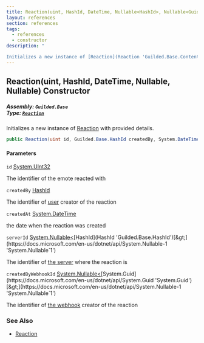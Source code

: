 ```yaml
---
title: Reaction(uint, HashId, DateTime, Nullable<HashId>, Nullable<Guid>)
layout: references
section: references
tags:
  - references
  - constructor
description: "

Initializes a new instance of [Reaction](Reaction 'Guilded.Base.Content.Reaction') with provided details."
---
```


## Reaction(uint, HashId, DateTime, Nullable<HashId>, Nullable<Guid>) Constructor
##### **Assembly:** `Guilded.Base`<br/>**Type:** [`Reaction`](Reaction 'Guilded.Base.Content.Reaction')

Initializes a new instance of [Reaction](Reaction 'Guilded.Base.Content.Reaction') with provided details.

```csharp
public Reaction(uint id, Guilded.Base.HashId createdBy, System.DateTime createdAt, System.Nullable<Guilded.Base.HashId> serverId=null, System.Nullable<Guid> createdByWebhookId=null);
```
#### Parameters

<a name='Guilded.Base.Content.Reaction.Reaction(uint,Guilded.Base.HashId,System.DateTime,System.Nullable_Guilded.Base.HashId_,System.Nullable_Guid_).id'></a>

`id` [System.UInt32](https://docs.microsoft.com/en-us/dotnet/api/System.UInt32 'System.UInt32')

The identifier of the emote reacted with

<a name='Guilded.Base.Content.Reaction.Reaction(uint,Guilded.Base.HashId,System.DateTime,System.Nullable_Guilded.Base.HashId_,System.Nullable_Guid_).createdBy'></a>

`createdBy` [HashId](HashId 'Guilded.Base.HashId')

The identifier of [user](User 'Guilded.Base.Users.User') creator of the reaction

<a name='Guilded.Base.Content.Reaction.Reaction(uint,Guilded.Base.HashId,System.DateTime,System.Nullable_Guilded.Base.HashId_,System.Nullable_Guid_).createdAt'></a>

`createdAt` [System.DateTime](https://docs.microsoft.com/en-us/dotnet/api/System.DateTime 'System.DateTime')

the date when the reaction was created

<a name='Guilded.Base.Content.Reaction.Reaction(uint,Guilded.Base.HashId,System.DateTime,System.Nullable_Guilded.Base.HashId_,System.Nullable_Guid_).serverId'></a>

`serverId` [System.Nullable&lt;](https://docs.microsoft.com/en-us/dotnet/api/System.Nullable-1 'System.Nullable`1')[HashId](HashId 'Guilded.Base.HashId')[&gt;](https://docs.microsoft.com/en-us/dotnet/api/System.Nullable-1 'System.Nullable`1')

The identifier of [the server](Server 'Guilded.Base.Servers.Server') where the reaction is

<a name='Guilded.Base.Content.Reaction.Reaction(uint,Guilded.Base.HashId,System.DateTime,System.Nullable_Guilded.Base.HashId_,System.Nullable_Guid_).createdByWebhookId'></a>

`createdByWebhookId` [System.Nullable&lt;](https://docs.microsoft.com/en-us/dotnet/api/System.Nullable-1 'System.Nullable`1')[System.Guid](https://docs.microsoft.com/en-us/dotnet/api/System.Guid 'System.Guid')[&gt;](https://docs.microsoft.com/en-us/dotnet/api/System.Nullable-1 'System.Nullable`1')

The identifier of [the webhook](Webhook 'Guilded.Base.Servers.Webhook') creator of the reaction

### See Also
- [Reaction](Reaction 'Guilded.Base.Content.Reaction')